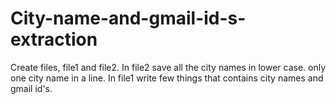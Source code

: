 # City-name-and-gmail-id-s-extraction

Create files, file1 and file2. 
In file2 save all the city names in lower case.
only one city name in a line.
In file1 write few things that contains city names and gmail id's.
